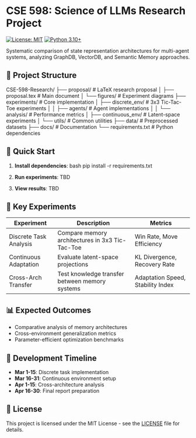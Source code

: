 # CSE 598: Science of LLMs Research Project

[![License: MIT](https://img.shields.io/badge/License-MIT-yellow.svg)](https://opensource.org/licenses/MIT)
[![Python 3.10+](https://img.shields.io/badge/python-3.10+-blue.svg)](https://www.python.org/downloads/)

Systematic comparison of state representation architectures for multi-agent systems, analyzing GraphDB, VectorDB, and Semantic Memory approaches.

## 📂 Project Structure
CSE-598-Research/
├── proposal/ # LaTeX research proposal
│ ├── proposal.tex # Main document
│ └── figures/ # Experiment diagrams
├── experiments/ # Core implementation
│ ├── discrete_env/ # 3x3 Tic-Tac-Toe experiments
│ │ ├── agents/ # Agent implementations
│ │ └── analysis/ # Performance metrics
│ ├── continuous_env/ # Latent-space experiments
│ └── utils/ # Common utilities
├── data/ # Preprocessed datasets
├── docs/ # Documentation
└── requirements.txt # Python dependencies

## 🚀 Quick Start

1. **Install dependencies**:
bash
pip install -r requirements.txt

2. **Run experiments**:
TBD

3. **View results**:
TBD

## 🔬 Key Experiments

| Experiment | Description | Metrics |
|------------|-------------|---------|
| Discrete Task Analysis | Compare memory architectures in 3x3 Tic-Tac-Toe | Win Rate, Move Efficiency |
| Continuous Adaptation | Evaluate latent-space projections | KL Divergence, Recovery Rate |
| Cross-Arch Transfer | Test knowledge transfer between memory systems | Adaptation Speed, Stability Index |

## 📊 Expected Outcomes

- Comparative analysis of memory architectures
- Cross-environment generalization metrics
- Parameter-efficient optimization benchmarks

## 📅 Development Timeline

- **Mar 1-15**: Discrete task implementation
- **Mar 16-31**: Continuous environment setup
- **Apr 1-15**: Cross-architecture analysis
- **Apr 16-30**: Final report preparation

## 📜 License

This project is licensed under the MIT License - see the [LICENSE](LICENSE) file for details.